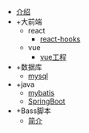 - [介绍](/index)
- +大前端
    - react
        - [react-hooks](/front/react/react-hooks)
    - vue
        - [vue工程](/front/vue/project)
- +数据库
    - [mysql](/database/mysql)
- +java
    - [mybatis](/java/mybatis)
    - [SpringBoot](/java/springboot)
- +Bass脚本
    - [简介](/bash/introduce)
